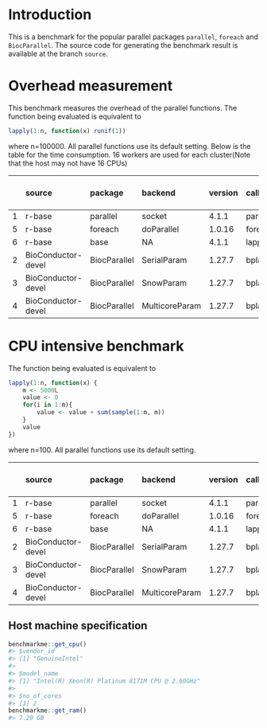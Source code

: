 
# Introduction
This is a benchmark for the popular parallel packages `parallel`, `foreach` and `BiocParallel`. The source code for generating the benchmark result is available at the branch `source`.


# Overhead measurement
This benchmark measures the overhead of the parallel functions. The function being evaluated is equivalent to

```r
lapply(1:n, function(x) runif(1))
```
where n=100000. All parallel functions use its default setting. Below is the table for the time consumption. 16 workers are used for each cluster(Note that the host may not have 16 CPUs)

|   |source             |package      |backend        |version |call      | time(sec)| performance relative to baseline(%)|
|:--|:------------------|:------------|:--------------|:-------|:---------|---------:|-----------------------------------:|
|1  |r-base             |parallel     |socket         |4.1.1   |parLapply |     0.334|                              100.00|
|5  |r-base             |foreach      |doParallel     |1.0.16  |foreach   |    39.474|                                0.85|
|6  |r-base             |base         |NA             |4.1.1   |lapply    |     0.348|                               95.98|
|2  |BioConductor-devel |BiocParallel |SerialParam    |1.27.7  |bplapply  |   136.015|                                0.25|
|3  |BioConductor-devel |BiocParallel |SnowParam      |1.27.7  |bplapply  |    76.804|                                0.43|
|4  |BioConductor-devel |BiocParallel |MulticoreParam |1.27.7  |bplapply  |   109.769|                                0.30|

# CPU intensive benchmark
The function being evaluated is equivalent to

```r
lapply(1:n, function(x) {
    m <- 5000L
    value <- 0
    for(i in 1:m){
        value <- value + sum(sample(1:m, m))
    }
    value
})
```
where n=100. All parallel functions use its default setting.


|   |source             |package      |backend        |version |call      | time(sec)| performance relative to baseline(%)|
|:--|:------------------|:------------|:--------------|:-------|:---------|---------:|-----------------------------------:|
|1  |r-base             |parallel     |socket         |4.1.1   |parLapply |    87.742|                              100.00|
|5  |r-base             |foreach      |doParallel     |1.0.16  |foreach   |    88.087|                               99.61|
|6  |r-base             |base         |NA             |4.1.1   |lapply    |   170.549|                               51.45|
|2  |BioConductor-devel |BiocParallel |SerialParam    |1.27.7  |bplapply  |   226.713|                               38.70|
|3  |BioConductor-devel |BiocParallel |SnowParam      |1.27.7  |bplapply  |   116.317|                               75.43|
|4  |BioConductor-devel |BiocParallel |MulticoreParam |1.27.7  |bplapply  |   115.329|                               76.08|




## Host machine specification

```r
benchmarkme::get_cpu()
#> $vendor_id
#> [1] "GenuineIntel"
#> 
#> $model_name
#> [1] "Intel(R) Xeon(R) Platinum 8171M CPU @ 2.60GHz"
#> 
#> $no_of_cores
#> [1] 2
benchmarkme::get_ram()
#> 7.29 GB
```

